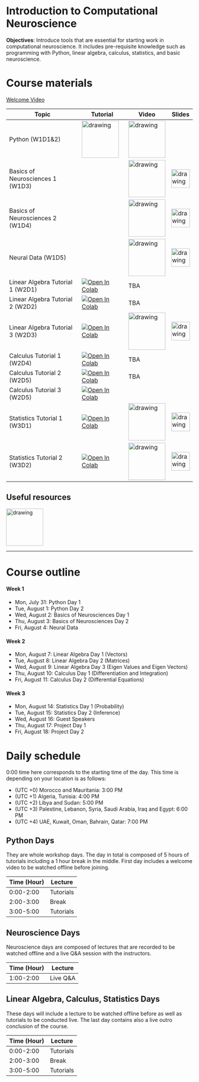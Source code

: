 # Introduction to Computational Neuroscience

**Objectives**: Introduce tools that are essential for starting work in computational neuroscience. It includes pre-requisite knowledge such as programming with Python, linear algebra, calculus, statistics, and basic neuroscience.

# Course materials

[Welcome Video]()


| Topic                            | Tutorial                                                                                                                                                                                                     | Video                                                                                                                                                                                                                                                                                | Slides                                                                                                                                                                                                                                                                                    |
|----------------------------------|--------------------------------------------------------------------------------------------------------------------------------------------------------------------------------------------------------------|--------------------------------------------------------------------------------------------------------------------------------------------------------------------------------------------------------------------------------------------------------------------------------------|-------------------------------------------------------------------------------------------------------------------------------------------------------------------------------------------------------------------------------------------------------------------------------------------|
| Python (W1D1&2)                  | [<img src="https://github.githubassets.com/images/modules/logos_page/GitHub-Mark.png" alt="drawing" style="width:100px;"/>](https://github.com/arabs-in-neuro/intro_to_comp_neuro/tree/main/python_workshop) | [<img src="https://lh3.googleusercontent.com/3zkP2SYe7yYoKKe47bsNe44yTgb4Ukh__rBbwXwgkjNRe4PykGG409ozBxzxkrubV7zHKjfxq6y9ShogWtMBMPyB3jiNps91LoNH8A=s500" alt="drawing" style="width:100px;"/>](https://www.youtube.com/watch?v=chinsa3C4d0&list=PLcDn4yh0rntsWolmOgZ_XC20zvxgqsbdo) |
| Basics of Neurosciences 1 (W1D3) |                                                                                                                                                                                                              | [<img src="https://lh3.googleusercontent.com/3zkP2SYe7yYoKKe47bsNe44yTgb4Ukh__rBbwXwgkjNRe4PykGG409ozBxzxkrubV7zHKjfxq6y9ShogWtMBMPyB3jiNps91LoNH8A=s500" alt="drawing" style="width:100px;"/>](https://youtu.be/BJyRA1iGQ3Y)                                                        | [<img src="https://upload.wikimedia.org/wikipedia/commons/thumb/1/12/Google_Drive_icon_%282020%29.svg/120px-Google_Drive_icon_%282020%29.svg.png?20201021201920" alt="drawing" style="width:50px;"/>](https://drive.google.com/file/d/1jBuwJXorfYVsQfMz7epQt6FmvrvA6CwD/view?usp=sharing) |
| Basics of Neurosciences 2 (W1D4) |                                                                                                                                                                                                              | [<img src="https://lh3.googleusercontent.com/3zkP2SYe7yYoKKe47bsNe44yTgb4Ukh__rBbwXwgkjNRe4PykGG409ozBxzxkrubV7zHKjfxq6y9ShogWtMBMPyB3jiNps91LoNH8A=s500" alt="drawing" style="width:100px;"/>](https://youtu.be/lagpQJvwtWg)                                                        | [<img src="https://upload.wikimedia.org/wikipedia/commons/thumb/1/12/Google_Drive_icon_%282020%29.svg/120px-Google_Drive_icon_%282020%29.svg.png?20201021201920" alt="drawing" style="width:50px;"/>](https://drive.google.com/file/d/1mCHyrFTaBt01a2B1Mx0g5_b_GSfdMa53/view?usp=sharing) |
| Neural Data (W1D5)               |                                                                                                                                                                                                              | [<img src="https://lh3.googleusercontent.com/3zkP2SYe7yYoKKe47bsNe44yTgb4Ukh__rBbwXwgkjNRe4PykGG409ozBxzxkrubV7zHKjfxq6y9ShogWtMBMPyB3jiNps91LoNH8A=s500" alt="drawing" style="width:100px;"/>](https://youtu.be/z3Ox8F0fis0)                                                        | [<img src="https://upload.wikimedia.org/wikipedia/commons/thumb/1/12/Google_Drive_icon_%282020%29.svg/120px-Google_Drive_icon_%282020%29.svg.png?20201021201920" alt="drawing" style="width:50px;"/>](https://drive.google.com/file/d/1iW06BJnPvR2C_MKZNiKMg1RU-ZgVNemY/view?usp=sharing) |
| Linear Algebra Tutorial 1 (W2D1) | [![Open In Colab](https://colab.research.google.com/assets/colab-badge.svg)](https://colab.research.google.com/github/arabs-in-neuro/intro_to_comp_neuro/blob/main/linear_algebra/W2D1_Tutorial1.ipynb)      | TBA                                                                                                                                                                                                                                                                                  | |
| Linear Algebra Tutorial 2 (W2D2) | [![Open In Colab](https://colab.research.google.com/assets/colab-badge.svg)](https://colab.research.google.com/github/arabs-in-neuro/intro_to_comp_neuro/blob/main/linear_algebra/W2D2_Tutorial2.ipynb)      | TBA                                                                                                                                                                                                                                                                                  | |
| Linear Algebra Tutorial 3 (W2D3) | [![Open In Colab](https://colab.research.google.com/assets/colab-badge.svg)](https://colab.research.google.com/github/arabs-in-neuro/intro_to_comp_neuro/blob/main/linear_algebra/W2D3_Tutorial3.ipynb)      | [<img src="https://lh3.googleusercontent.com/3zkP2SYe7yYoKKe47bsNe44yTgb4Ukh__rBbwXwgkjNRe4PykGG409ozBxzxkrubV7zHKjfxq6y9ShogWtMBMPyB3jiNps91LoNH8A=s500" alt="drawing" style="width:100px;"/>](https://youtu.be/-iy8gQe8mMk)                                                        | [<img src="https://upload.wikimedia.org/wikipedia/commons/thumb/1/12/Google_Drive_icon_%282020%29.svg/120px-Google_Drive_icon_%282020%29.svg.png?20201021201920" alt="drawing" style="width:50px;"/>](https://drive.google.com/file/d/1yCPRiVDdqNu9SGXBivvEhQAJ44uhRnvy/view?usp=sharing) |
| Calculus Tutorial 1 (W2D4)       | [![Open In Colab](https://colab.research.google.com/assets/colab-badge.svg)](https://colab.research.google.com/github/arabs-in-neuro/intro_to_comp_neuro/blob/main/calculus/W2D4_Tutorial1.ipynb)            | TBA                                                                                                                                                                                                                                                                                  |                                                                                                                                                                                                                                                                                           |
| Calculus Tutorial 2 (W2D5)       | [![Open In Colab](https://colab.research.google.com/assets/colab-badge.svg)](https://colab.research.google.com/github/arabs-in-neuro/intro_to_comp_neuro/blob/main/calculus/W2D5_Tutorial2.ipynb)            | TBA                                                                                                                                                                                                                                                                                  |                                                                                                                                                                                                                                                                                           |
| Calculus Tutorial 3 (W2D5)       | [![Open In Colab](https://colab.research.google.com/assets/colab-badge.svg)](https://colab.research.google.com/github/arabs-in-neuro/intro_to_comp_neuro/blob/main/calculus/W2D5_Tutorial3.ipynb)            |                                                                                                                                                                                                                                                                                      |                                                                                                                                                                                                                                                                                           |
| Statistics Tutorial 1 (W3D1)     | [![Open In Colab](https://colab.research.google.com/assets/colab-badge.svg)](https://colab.research.google.com/github/arabs-in-neuro/intro_to_comp_neuro/blob/main/statistics/W3D1_Tutorial1.ipynb)          | [<img src="https://lh3.googleusercontent.com/3zkP2SYe7yYoKKe47bsNe44yTgb4Ukh__rBbwXwgkjNRe4PykGG409ozBxzxkrubV7zHKjfxq6y9ShogWtMBMPyB3jiNps91LoNH8A=s500" alt="drawing" style="width:100px;"/>](https://youtu.be/KVuKH63vLeI)                                                        | [<img src="https://upload.wikimedia.org/wikipedia/commons/thumb/1/12/Google_Drive_icon_%282020%29.svg/120px-Google_Drive_icon_%282020%29.svg.png?20201021201920" alt="drawing" style="width:50px;"/>](https://drive.google.com/file/d/14-8i07u5MCAsZEPymvpxGqdisD5GrNcw/view?usp=sharing) |
| Statistics Tutorial 2 (W3D2)     | [![Open In Colab](https://colab.research.google.com/assets/colab-badge.svg)](https://colab.research.google.com/github/arabs-in-neuro/intro_to_comp_neuro/blob/main/statistics/W3D2_Tutorial2.ipynb)          | [<img src="https://lh3.googleusercontent.com/3zkP2SYe7yYoKKe47bsNe44yTgb4Ukh__rBbwXwgkjNRe4PykGG409ozBxzxkrubV7zHKjfxq6y9ShogWtMBMPyB3jiNps91LoNH8A=s500" alt="drawing" style="width:100px;"/>](https://youtu.be/qKSVIjnL8u8)                                                        | [<img src="https://upload.wikimedia.org/wikipedia/commons/thumb/1/12/Google_Drive_icon_%282020%29.svg/120px-Google_Drive_icon_%282020%29.svg.png?20201021201920" alt="drawing" style="width:50px;"/>](https://drive.google.com/file/d/19Bx5oaYSQ6rlhAUWcE5fUucVKDCZMgY6/view?usp=sharing) |

## Useful resources
[<img src="https://github.githubassets.com/images/modules/logos_page/GitHub-Mark.png" alt="drawing" style="width:100px;"/>](https://github.com/NeuromatchAcademy/precourse/blob/main/resources.md)


----

# Course outline

#### Week 1
* Mon, July 31: Python Day 1
* Tue, August 1: Python Day 2
* Wed, August 2: Basics of Neurosciences Day 1
* Thu, August 3: Basics of Neurosciences Day 2
* Fri, August 4: Neural Data

#### Week 2
* Mon, August 7: Linear Algebra Day 1 (Vectors)
* Tue, August 8: Linear Algebra Day 2 (Matrices)
* Wed, August 9: Linear Algebra Day 3 (Eigen Values and Eigen Vectors)
* Thu, August 10: Calculus Day 1 (Differentiation and Integration)
* Fri, August 11: Calculus Day 2 (Differential Equations)

#### Week 3
* Mon, August 14: Statistics Day 1 (Probability)
* Tue, August 15: Statistics Day 2 (Inference)
* Wed, August 16: Guest Speakers
* Thu, August 17: Project Day 1
* Fri, August 18: Project Day 2


# Daily schedule
0:00 time here corresponds to the starting time of the day. This time is depending on your location is as follows:
* (UTC +0) Morocco and Mauritania: 3:00 PM
* (UTC +1) Algeria, Tunisia: 4:00 PM
* (UTC +2) Libya and Sudan: 5:00 PM
* (UTC +3) Palestine, Lebanon, Syria, Saudi Arabia, Iraq and Egypt: 6:00 PM
* (UTC +4) UAE, Kuwait, Oman, Bahrain, Qatar: 7:00 PM


## Python Days
They are whole workshop days. The day in total is composed of 5 hours of tutorials including a 1 hour break in the middle. 
First day includes a welcome video to be watched offline before joining.

|    Time (Hour)   |    Lecture                            |
|------------------|---------------------------------------|
|    0:00-2:00   |    Tutorials   |   
|    2:00-3:00     |    Break                  |                                      
|    3:00-5:00     |    Tutorials        |

## Neuroscience Days
Neuroscience days are composed of lectures that are recorded to be watched offline and a live Q&A session with the instructors.

|    Time (Hour)   |    Lecture                            |
|------------------|---------------------------------------|
|    1:00-2:00     |    Live Q&A                                |   

## Linear Algebra, Calculus, Statistics Days
These days will include a lecture to be watched offline before as well as tutorials to be conducted live. The last day contains also a live outro conclusion of the course.

|    Time (Hour)   |    Lecture                            |
|------------------|---------------------------------------|
|    0:00-2:00   |    Tutorials   |   
|    2:00-3:00     |    Break                  |                                      
|    3:00-5:00     |    Tutorials        |
